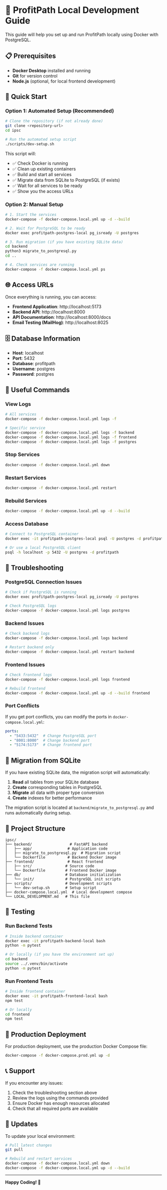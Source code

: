 # 🚀 ProfitPath Local Development Guide

This guide will help you set up and run ProfitPath locally using Docker with PostgreSQL.

## 📋 Prerequisites

- **Docker Desktop** installed and running
- **Git** for version control
- **Node.js** (optional, for local frontend development)

## 🐳 Quick Start

### Option 1: Automated Setup (Recommended)

```bash
# Clone the repository (if not already done)
git clone <repository-url>
cd ipsc

# Run the automated setup script
./scripts/dev-setup.sh
```

This script will:
- ✅ Check Docker is running
- ✅ Clean up existing containers
- ✅ Build and start all services
- ✅ Migrate data from SQLite to PostgreSQL (if exists)
- ✅ Wait for all services to be ready
- ✅ Show you the access URLs

### Option 2: Manual Setup

```bash
# 1. Start the services
docker-compose -f docker-compose.local.yml up -d --build

# 2. Wait for PostgreSQL to be ready
docker exec profitpath-postgres-local pg_isready -U postgres

# 3. Run migration (if you have existing SQLite data)
cd backend
python3 migrate_to_postgresql.py
cd ..

# 4. Check services are running
docker-compose -f docker-compose.local.yml ps
```

## 🌐 Access URLs

Once everything is running, you can access:

- **Frontend Application**: http://localhost:5173
- **Backend API**: http://localhost:8000
- **API Documentation**: http://localhost:8000/docs
- **Email Testing (MailHog)**: http://localhost:8025

## 🗄️ Database Information

- **Host**: localhost
- **Port**: 5432
- **Database**: profitpath
- **Username**: postgres
- **Password**: postgres

## 🔧 Useful Commands

### View Logs
```bash
# All services
docker-compose -f docker-compose.local.yml logs -f

# Specific service
docker-compose -f docker-compose.local.yml logs -f backend
docker-compose -f docker-compose.local.yml logs -f frontend
docker-compose -f docker-compose.local.yml logs -f postgres
```

### Stop Services
```bash
docker-compose -f docker-compose.local.yml down
```

### Restart Services
```bash
docker-compose -f docker-compose.local.yml restart
```

### Rebuild Services
```bash
docker-compose -f docker-compose.local.yml up -d --build
```

### Access Database
```bash
# Connect to PostgreSQL container
docker exec -it profitpath-postgres-local psql -U postgres -d profitpath

# Or use a local PostgreSQL client
psql -h localhost -p 5432 -U postgres -d profitpath
```

## 🐛 Troubleshooting

### PostgreSQL Connection Issues
```bash
# Check if PostgreSQL is running
docker exec profitpath-postgres-local pg_isready -U postgres

# Check PostgreSQL logs
docker-compose -f docker-compose.local.yml logs postgres
```

### Backend Issues
```bash
# Check backend logs
docker-compose -f docker-compose.local.yml logs backend

# Restart backend only
docker-compose -f docker-compose.local.yml restart backend
```

### Frontend Issues
```bash
# Check frontend logs
docker-compose -f docker-compose.local.yml logs frontend

# Rebuild frontend
docker-compose -f docker-compose.local.yml up -d --build frontend
```

### Port Conflicts
If you get port conflicts, you can modify the ports in `docker-compose.local.yml`:

```yaml
ports:
  - "5433:5432"  # Change PostgreSQL port
  - "8001:8000"  # Change backend port
  - "5174:5173"  # Change frontend port
```

## 🔄 Migration from SQLite

If you have existing SQLite data, the migration script will automatically:

1. **Read** all tables from your SQLite database
2. **Create** corresponding tables in PostgreSQL
3. **Migrate** all data with proper type conversion
4. **Create** indexes for better performance

The migration script is located at `backend/migrate_to_postgresql.py` and runs automatically during setup.

## 📁 Project Structure

```
ipsc/
├── backend/                 # FastAPI backend
│   ├── app/                # Application code
│   ├── migrate_to_postgresql.py  # Migration script
│   └── Dockerfile          # Backend Docker image
├── frontend/               # React frontend
│   ├── src/               # Source code
│   └── Dockerfile         # Frontend Docker image
├── db/                    # Database initialization
│   └── init/              # PostgreSQL init scripts
├── scripts/               # Development scripts
│   └── dev-setup.sh       # Setup script
├── docker-compose.local.yml  # Local development compose
└── LOCAL_DEVELOPMENT.md   # This file
```

## 🧪 Testing

### Run Backend Tests
```bash
# Inside backend container
docker exec -it profitpath-backend-local bash
python -m pytest

# Or locally (if you have the environment set up)
cd backend
source ../.venv/bin/activate
python -m pytest
```

### Run Frontend Tests
```bash
# Inside frontend container
docker exec -it profitpath-frontend-local bash
npm test

# Or locally
cd frontend
npm test
```

## 🚀 Production Deployment

For production deployment, use the production Docker Compose file:

```bash
docker-compose -f docker-compose.prod.yml up -d
```

## 📞 Support

If you encounter any issues:

1. Check the troubleshooting section above
2. Review the logs using the commands provided
3. Ensure Docker has enough resources allocated
4. Check that all required ports are available

## 🔄 Updates

To update your local environment:

```bash
# Pull latest changes
git pull

# Rebuild and restart services
docker-compose -f docker-compose.local.yml down
docker-compose -f docker-compose.local.yml up -d --build
```

---

**Happy Coding! 🎉**
